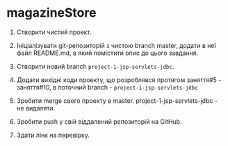 # magazineStore

1. Створити чистий проект.

2. Ініціалізувати git-репозиторій з чистою branch master, додати в неї файл README.md, в який помістити опис до цього завдання.

3. Створити новий branch `project-1-jsp-servlets-jdbc`.

4. Додати вихідні коди проекту, що розроблявся протягом заняття#5 - заняття#10, в поточний branch - `project-1-jsp-servlets-jdbc`

5. Зробити merge свого проекту в master. project-1-jsp-servlets-jdbc - не видаляти.

6. Зробити push у свій віддалений репозиторій на GitHub.

7. Здати лінк на перевірку.

